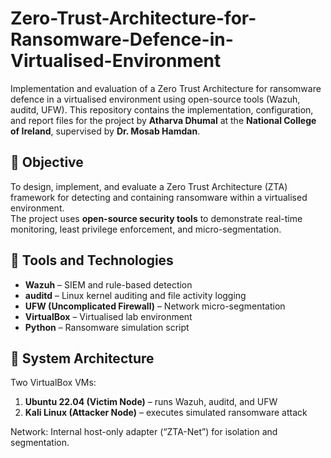 # Zero-Trust-Architecture-for-Ransomware-Defence-in-Virtualised-Environment
Implementation and evaluation of a Zero Trust Architecture for ransomware defence in a virtualised environment using open-source tools (Wazuh, auditd, UFW).
This repository contains the implementation, configuration, and report files for the project by **Atharva Dhumal** at the **National College of Ireland**, supervised by **Dr. Mosab Hamdan**.

## 🎯 Objective
To design, implement, and evaluate a Zero Trust Architecture (ZTA) framework for detecting and containing ransomware within a virtualised environment.  
The project uses **open-source security tools** to demonstrate real-time monitoring, least privilege enforcement, and micro-segmentation.

## 🧩 Tools and Technologies
- **Wazuh** – SIEM and rule-based detection  
- **auditd** – Linux kernel auditing and file activity logging  
- **UFW (Uncomplicated Firewall)** – Network micro-segmentation  
- **VirtualBox** – Virtualised lab environment  
- **Python** – Ransomware simulation script  

## 🧪 System Architecture
Two VirtualBox VMs:
1. **Ubuntu 22.04 (Victim Node)** – runs Wazuh, auditd, and UFW  
2. **Kali Linux (Attacker Node)** – executes simulated ransomware attack  

Network: Internal host-only adapter (“ZTA-Net”) for isolation and segmentation.
